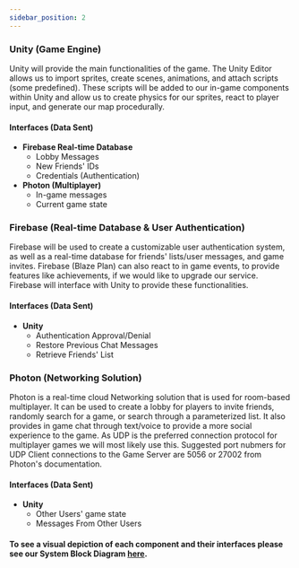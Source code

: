 ```yaml
---
sidebar_position: 2
---
```


### Unity (Game Engine)
Unity will provide the main functionalities of the game. The Unity Editor allows us to import sprites, create scenes, animations, and attach scripts (some predefined). These scripts will be added to our in-game components within Unity and allow us to create physics for our sprites, react to player input, and generate our map procedurally. 
#### Interfaces (Data Sent)
* **Firebase Real-time Database**
    * Lobby Messages
    * New Friends' IDs
    * Credentials (Authentication)
* **Photon (Multiplayer)**
    * In-game messages
    * Current game state

### Firebase (Real-time Database & User Authentication)
Firebase will be used to create a customizable user authentication system, as well as a real-time database for friends' lists/user messages, and game invites. Firebase (Blaze Plan) can also react to in game events, to provide features like achievements, if we would like to upgrade our service. Firebase will interface with Unity to provide these functionalities.
#### Interfaces (Data Sent)
* **Unity**
    * Authentication Approval/Denial
    * Restore Previous Chat Messages
    * Retrieve Friends' List

### Photon (Networking Solution)
Photon is a real-time cloud Networking solution that is used for room-based multiplayer. It can be used to create a lobby for players to invite friends, randomly search for a game, or search through a parameterized list. It also provides in game chat through text/voice to provide a more social experience to the game. As UDP is the preferred connection protocol for multiplayer games we will most likely use this. Suggested port nubmers for UDP Client connections to the Game Server are 5056 or 27002 from Photon's documentation.
#### Interfaces (Data Sent)
* **Unity**
    * Other Users' game state
    * Messages From Other Users

#### To see a visual depiction of each component and their interfaces please see our System Block Diagram [here](https://capstone-projects-2024-spring.github.io/project-rpg-elements-game/docs/requirements/system-block-diagram).
